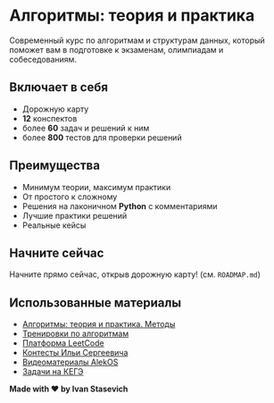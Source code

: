 # Алгоритмы: теория и практика

Современный курс по алгоритмам и структурам данных, который поможет вам в подготовке к
экзаменам, олимпиадам и собеседованиям.

## Включает в себя

- Дорожную карту
- **12** конспектов
- более **60** задач и решений к ним
- более **800** тестов для проверки решений

## Преимущества

- Минимум теории, максимум практики
- От простого к сложному
- Решения на лаконичном **Python** с комментариями
- Лучшие практики решений
- Реальные кейсы

## Начните сейчас

Начните прямо сейчас, открыв дорожную карту! (см. `ROADMAP.md`)

## Использованные материалы

* [Алгоритмы: теория и практика. Методы](https://stepik.org/course/217)
* [Тренировки по алгоритмам](https://yandex.ru/yaintern/algorithm-training_2)
* [Платформа LeetCode](https://leetcode.com/)
* [Контесты Ильи Сергеевича](https://www.hse.ru/org/persons/43923872)
* [Видеоматериалы AlekOS](https://www.youtube.com/@AlekOS/videos)
* [Задачи на КЕГЭ](https://kompege.ru)

**Made with ❤️ by Ivan Stasevich**
